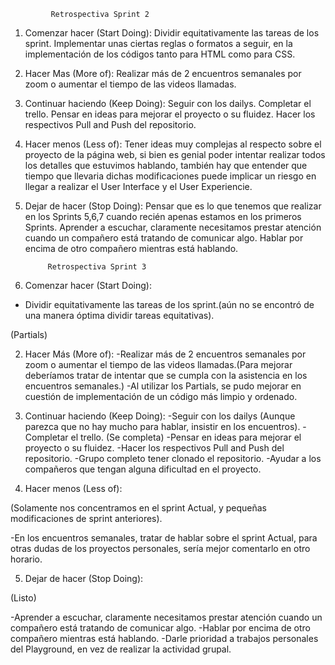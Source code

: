 
             Retrospectiva Sprint 2

1) Comenzar hacer (Start Doing): Dividir equitativamente las tareas de los sprint.
Implementar unas ciertas reglas o formatos a seguir, en la implementación de los códigos tanto para HTML como para CSS.

2) Hacer Mas (More of): Realizar más de 2 encuentros semanales por zoom o aumentar el tiempo de las videos llamadas.

3) Continuar haciendo (Keep Doing): Seguir con los dailys. 
Completar el trello.
Pensar en ideas para mejorar el proyecto o su fluidez.
Hacer los respectivos Pull and Push del repositorio.

4) Hacer menos (Less of): Tener ideas muy complejas al respecto sobre el proyecto de la página web, si bien es genial poder intentar realizar todos los detalles que estuvimos hablando, también hay que entender que tiempo que llevaria dichas modificaciones puede implicar un riesgo en llegar a realizar el User Interface y el User Experiencie. 

5) Dejar de hacer (Stop Doing): Pensar que es lo que tenemos que realizar en los Sprints 5,6,7 cuando recién apenas estamos en los primeros Sprints.
Aprender a escuchar, claramente necesitamos prestar atención cuando un compañero está tratando de comunicar algo.
Hablar por encima de otro compañero mientras está hablando.

            Retrospectiva Sprint 3

1) Comenzar hacer (Start Doing):
- Dividir equitativamente las tareas de los sprint.(aún no se encontró de una manera óptima dividir tareas equitativas).
<!-- -Implementar unas ciertas reglas o formatos a seguir, en la implementación de los códigos tanto para HTML como para CSS. -->(Partials)

2) Hacer Más (More of):
-Realizar más de 2 encuentros semanales por zoom o aumentar el tiempo de las videos llamadas.(Para mejorar deberíamos tratar de intentar que se cumpla con la asistencia en los encuentros semanales.)
-Al utilizar los Partials, se pudo mejorar en cuestión de implementación de un código más limpio y ordenado.


3) Continuar haciendo (Keep Doing):
-Seguir con los dailys (Aunque parezca que no hay mucho para hablar, insistir en los encuentros).
-Completar el trello. (Se completa)
-Pensar en ideas para mejorar el proyecto o su fluidez.
-Hacer los respectivos Pull and Push del repositorio.
-Grupo completo tener clonado el repositorio.
-Ayudar a los compañeros que tengan alguna dificultad en el proyecto.

4) Hacer menos (Less of): 
<!-- -Tener ideas muy complejas al respecto sobre el proyecto de la página web, si bien es genial poder intentar realizar todos los detalles que estuvimos hablando, también hay que entender que tiempo que llevaría dichas modificaciones puede implicar un riesgo en llegar a realizar el User Interface y el User Experiencie.  -->(Solamente nos concentramos en el sprint Actual, y pequeñas modificaciones de sprint anteriores).
-En los encuentros semanales, tratar de hablar sobre el sprint Actual, para otras dudas de los proyectos personales, sería mejor comentarlo en otro horario.

5) Dejar de hacer (Stop Doing):
<!-- -Pensar que es lo que tenemos que realizar en los Sprints 5,6,7 cuando recién apenas estamos en los primeros Sprints. -->(Listo)
-Aprender a escuchar, claramente necesitamos prestar atención cuando un compañero está tratando de comunicar algo.
-Hablar por encima de otro compañero mientras está hablando.
-Darle prioridad a trabajos personales del Playground, en vez de realizar la actividad grupal.



